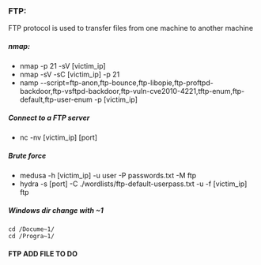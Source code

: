 ### FTP:
FTP protocol is used to transfer files from one machine to another machine

##### nmap:
- nmap -p 21 -sV [victim_ip]
- nmap -sV -sC [victim_ip] -p 21
- namp --script=ftp-anon,ftp-bounce,ftp-libopie,ftp-proftpd-backdoor,ftp-vsftpd-backdoor,ftp-vuln-cve2010-4221,tftp-enum,ftp-default,ftp-user-enum -p [victim_ip]

##### Connect to a FTP server
- nc -nv [victim_ip] [port]

##### Brute force
- medusa -h [victim_ip] -u user -P passwords.txt -M ftp 
- hydra -s [port] -C ./wordlists/ftp-default-userpass.txt -u -f [victim_ip] ftp

##### Windows dir change with ~1
```
cd /Docume~1/
cd /Progra~1/
```
#### FTP ADD FILE TO DO
